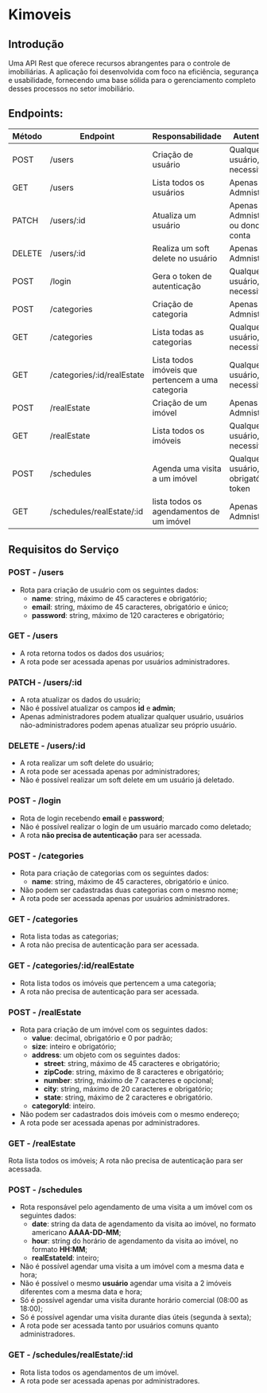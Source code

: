 # Kimoveis

## Introdução

Uma API Rest que oferece recursos abrangentes para o controle de imobiliárias. A aplicação foi desenvolvida com foco na eficiência, segurança e usabilidade, fornecendo uma base sólida para o gerenciamento completo desses processos no setor imobiliário.


## Endpoints:

| Método | Endpoint                   | Responsabilidade                                  | Autenticação                           |
| ------ | -------------------------- | ------------------------------------------------- | -------------------------------------- |
| POST   | /users                     | Criação de usuário                                | Qualquer usuário, não necessita token  |
| GET    | /users                     | Lista todos os usuários                           | Apenas Admnistradores                  |
| PATCH  | /users/:id                 | Atualiza um usuário                               | Apenas Admnistradores ou dono da conta |
| DELETE | /users/:id                 | Realiza um soft delete no usuário                 | Apenas Admnistradores                  |
| POST   | /login                     | Gera o token de autenticação                      | Qualquer usuário, não necessita token  |
| POST   | /categories                | Criação de categoria                              | Apenas Admnistradores                  |
| GET    | /categories                | Lista todas as categorias                         | Qualquer usuário, não necessita token  |
| GET    | /categories/:id/realEstate | Lista todos imóveis que pertencem a uma categoria | Qualquer usuário, não necessita token  |
| POST   | /realEstate                | Criação de um imóvel                              | Apenas Admnistradores                  |
| GET    | /realEstate                | Lista todos os imóveis                            | Qualquer usuário, não necessita token  |
| POST   | /schedules                 | Agenda uma visita a um imóvel                     | Qualquer usuário, obrigatório token    |
| GET    | /schedules/realEstate/:id  | lista todos os agendamentos de um imóvel          | Apenas Admnistradores                  |

## Requisitos do Serviço

### POST - /users

-   Rota para criação de usuário com os seguintes dados:
    -   **name**: string, máximo de 45 caracteres e obrigatório;
    -   **email**: string, máximo de 45 caracteres, obrigatório e único;
    -   **password**: string, máximo de 120 caracteres e obrigatório;

### GET - /users

-   A rota retorna todos os dados dos usuários;
-   A rota pode ser acessada apenas por usuários administradores.

### PATCH - /users/:id

-   A rota atualizar os dados do usuário;
-   Não é possível atualizar os campos **id** e **admin**;
-   Apenas administradores podem atualizar qualquer usuário, usuários não-administradores podem apenas atualizar seu próprio usuário.

### DELETE - /users/:id

-   A rota realizar um soft delete do usuário;
-   A rota pode ser acessada apenas por administradores;
-   Não é possível realizar um soft delete em um usuário já deletado.

### POST - /login

-   Rota de login recebendo **email** e **password**;
-   Não é possível realizar o login de um usuário marcado como deletado;
-   A rota **não precisa de autenticação** para ser acessada.

### POST - /categories

-   Rota para criação de categorias com os seguintes dados:
    -   **name**: string, máximo de 45 caracteres, obrigatório e único.
-   Não podem ser cadastradas duas categorias com o mesmo nome;
-   A rota pode ser acessada apenas por usuários administradores.

### GET - /categories

-   Rota lista todas as categorias;
-   A rota não precisa de autenticação para ser acessada.

### GET - /categories/:id/realEstate

-   Rota lista todos os imóveis que pertencem a uma categoria;
-   A rota não precisa de autenticação para ser acessada.

### POST - /realEstate

-   Rota para criação de um imóvel com os seguintes dados:
    -   **value**: decimal, obrigatório e 0 por padrão;
    -   **size**: inteiro e obrigatório;
    -   **address**: um objeto com os seguintes dados:
        -   **street**: string, máximo de 45 caracteres e obrigatório;
        -   **zipCode**: string, máximo de 8 caracteres e obrigatório;
        -   **number**: string, máximo de 7 caracteres e opcional;
        -   **city**: string, máximo de 20 caracteres e obrigatório;
        -   **state**: string, máximo de 2 caracteres e obrigatório.
    -   **categoryId**: inteiro.
-   Não podem ser cadastrados dois imóveis com o mesmo endereço;
-   A rota pode ser acessada apenas por administradores.

### GET - /realEstate

Rota lista todos os imóveis;
A rota não precisa de autenticação para ser acessada.

### POST - /schedules

-   Rota responsável pelo agendamento de uma visita a um imóvel com os seguintes dados:
    -   **date**: string da data de agendamento da visita ao imóvel, no formato americano **AAAA-DD-MM**;
    -   **hour**: string do horário de agendamento da visita ao imóvel, no formato **HH:MM**;
    -   **realEstateId**: inteiro;
-   Não é possível agendar uma visita a um imóvel com a mesma data e hora;
-   Não é possível o mesmo **usuário** agendar uma visita a 2 imóveis diferentes com a mesma data e hora;
-   Só é possível agendar uma visita durante horário comercial (08:00 as 18:00);
-   Só é possível agendar uma visita durante dias úteis (segunda à sexta);
-   A rota pode ser acessada tanto por usuários comuns quanto administradores.

### GET - /schedules/realEstate/:id

-   Rota lista todos os agendamentos de um imóvel.
-   A rota pode ser acessada apenas por administradores.
